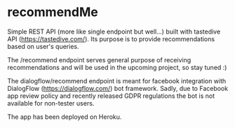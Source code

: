 # recommendMe
Simple REST API (more like single endpoint but well...) built with tastedive API (https://tastedive.com/).
Its purpose is to provide recommendations based on user's queries. 

The /recommend endpoint serves general purpose of receiving recommendations and will be used in the upcoming project, so stay tuned :) 

The dialogflow/recommend endpoint is meant for facebook integration with DialogFlow (https://dialogflow.com/) bot framework. Sadly, due to Facebook app review policy and recently released GDPR regulations the bot is not available for non-tester users.

The app has been deployed on Heroku.
